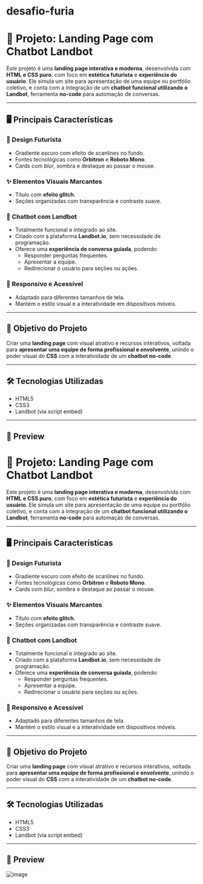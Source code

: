 # desafio-furia

# 🧩 Projeto: Landing Page com Chatbot Landbot

Este projeto é uma **landing page interativa e moderna**, desenvolvida com **HTML e CSS puro**, com foco em **estética futurista** e **experiência do usuário**. Ele simula um site para apresentação de uma equipe ou portfólio coletivo, e conta com a integração de um **chatbot funcional utilizando o Landbot**, ferramenta **no-code** para automação de conversas.

---

## 🖥️ Principais Características

### 🎨 Design Futurista
- Gradiente escuro com efeito de scanlines no fundo.
- Fontes tecnológicas como **Orbitron** e **Roboto Mono**.
- Cards com *blur*, sombra e destaque ao passar o mouse.

### ✨ Elementos Visuais Marcantes
- Título com **efeito glitch**.
- Seções organizadas com transparência e contraste suave.

### 💬 Chatbot com Landbot
- Totalmente funcional e integrado ao site.
- Criado com a plataforma **Landbot.io**, sem necessidade de programação.
- Oferece uma **experiência de conversa guiada**, podendo:
  - Responder perguntas frequentes.
  - Apresentar a equipe.
  - Redirecionar o usuário para seções ou ações.

### 📱 Responsivo e Acessível
- Adaptado para diferentes tamanhos de tela.
- Mantém o estilo visual e a interatividade em dispositivos móveis.

---

## 🚀 Objetivo do Projeto

Criar uma **landing page** com visual atrativo e recursos interativos, voltada para **apresentar uma equipe de forma profissional e envolvente**, unindo o poder visual do **CSS** com a interatividade de um **chatbot no-code**.

---

## 🛠️ Tecnologias Utilizadas

- HTML5
- CSS3
- Landbot (via script embed)

---

## 📸 Preview

# 🧩 Projeto: Landing Page com Chatbot Landbot

Este projeto é uma **landing page interativa e moderna**, desenvolvida com **HTML e CSS puro**, com foco em **estética futurista** e **experiência do usuário**. Ele simula um site para apresentação de uma equipe ou portfólio coletivo, e conta com a integração de um **chatbot funcional utilizando o Landbot**, ferramenta **no-code** para automação de conversas.

---

## 🖥️ Principais Características

### 🎨 Design Futurista
- Gradiente escuro com efeito de scanlines no fundo.
- Fontes tecnológicas como **Orbitron** e **Roboto Mono**.
- Cards com *blur*, sombra e destaque ao passar o mouse.

### ✨ Elementos Visuais Marcantes
- Título com **efeito glitch**.
- Seções organizadas com transparência e contraste suave.

### 💬 Chatbot com Landbot
- Totalmente funcional e integrado ao site.
- Criado com a plataforma **Landbot.io**, sem necessidade de programação.
- Oferece uma **experiência de conversa guiada**, podendo:
  - Responder perguntas frequentes.
  - Apresentar a equipe.
  - Redirecionar o usuário para seções ou ações.

### 📱 Responsivo e Acessível
- Adaptado para diferentes tamanhos de tela.
- Mantém o estilo visual e a interatividade em dispositivos móveis.

---

## 🚀 Objetivo do Projeto

Criar uma **landing page** com visual atrativo e recursos interativos, voltada para **apresentar uma equipe de forma profissional e envolvente**, unindo o poder visual do **CSS** com a interatividade de um **chatbot no-code**.

---

## 🛠️ Tecnologias Utilizadas

- HTML5
- CSS3
- Landbot (via script embed)

---

## 📸 Preview

![image](https://github.com/user-attachments/assets/cc4f892d-6c5a-417d-bb78-e15b37555606)

